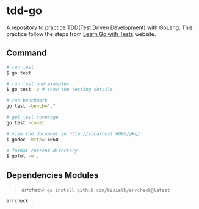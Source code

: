 # tdd-go

A repository to practice TDD(Test Driven Development) with GoLang. This practice follow the steps from [Learn Go with Tests](https://quii.gitbook.io/learn-go-with-tests/) website.

## Command

```bash
# run test
$ go test

# run test and examples
$ go test -v # show the testing details

# run benchmark
go test -bench="."

# get test coverage
go test -cover

# view the document in http://localhost:6060/pkg/
$ godoc -http=:6060

# format current directory
$ gofmt -w .
```

## Dependencies Modules

> _errcheck_: `go install github.com/kisielk/errcheck@latest`

```
errcheck .
```
